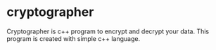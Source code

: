# cryptographer
Cryptographer is c++ program to encrypt and decrypt your data.
This program is created with simple c++ language.
